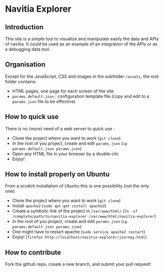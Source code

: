 Navitia Explorer
================

Introduction
------------
This site is a simple tool to visualize and manipulate easily the data and APIs of navitia.
It could be used as an example of an integration of the APIs or as a debugging data tool.

Organisation
------------
Except for the JavaScript, CSS and images in the subfolder `/assets`, the root folder contains:
* HTML pages, one page for each screen of the site
* `params.default.json` : configuration template file (copy and edit to a `params.json` file to be effective)

How to quick use
----------------
There is no (more) need of a web server to quick use : 
* Clone the project where you want to work (`git clone`)
* In the root of you project, create and edit `params.json` (`cp params.default.json params.json`)
* Open any HTML file in your browser by a double-clic
* Enjoy! 

How to install properly on Ubuntu
------------------------
From a scratch installation of Ubuntu this is one possibility (not the only one):
* Clone the project where you want to work (`git clone`)
* Install `apache2` (`sudo apt-get install apache2`)
* Create a symbolic link of the project in `/var/www/html/` (`ln -sf /complete/path/to/navitia-explorer /var/www/html/navitia-explorer`)
* In the root of you project, create and edit `params.json` (`cp params.default.json params.json`)
* One might have to restart apache (`sudo service apache2 restart`)
* Enjoy! (`firefox http://localhost/navitia-explorer/journey.html`)

How to contribute
-----------------
Fork the github repo, create a new branch, and submit your pull request!
 
